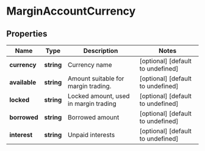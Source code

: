 # MarginAccountCurrency

## Properties

Name | Type | Description | Notes
------------ | ------------- | ------------- | -------------
**currency** | **string** | Currency name | [optional] [default to undefined]
**available** | **string** | Amount suitable for margin trading. | [optional] [default to undefined]
**locked** | **string** | Locked amount, used in margin trading | [optional] [default to undefined]
**borrowed** | **string** | Borrowed amount | [optional] [default to undefined]
**interest** | **string** | Unpaid interests | [optional] [default to undefined]

